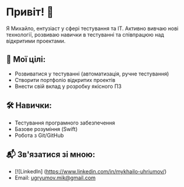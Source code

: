 # Привіт! 👋
Я Михайло, ентузіаст у сфері тестування та ІТ. Активно вивчаю нові технології, розвиваю навички в тестуванні та співпрацюю над відкритими проектами.
## 🎯 Мої цілі:
- Розвиватися у тестуванні (автоматизація, ручне тестування)
- Створити портфоліо відкритих проектів
- Внести свій вклад у розробку якісного ПЗ
## 🛠️ Навички:
- Тестування програмного забезпечення
- Базове розуміння (Swift)
- Робота з Git/GitHub
## 📬 Зв'язатися зі мною:
- [![LinkedIn] (https://www.linkedin.com/in/mykhailo-uhriumov/)
- Email: ugryumov.mik@gmail.com
